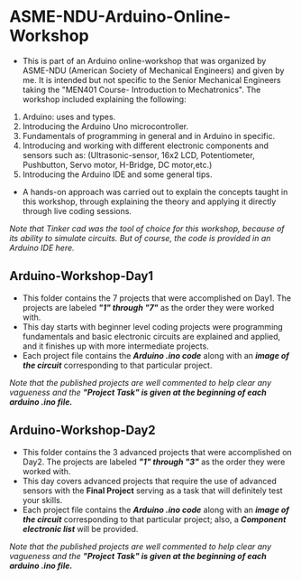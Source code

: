 # ASME-NDU-Arduino-Online-Workshop
* This is part of an Arduino online-workshop that was organized by ASME-NDU (American Society of Mechanical Engineers) and given by me. It is intended but not specific to the Senior Mechanical Engineers taking the "MEN401 Course- Introduction to Mechatronics". 
The workshop included explaining the following:
1) Arduino: uses and types.
2) Introducing the Arduino Uno microcontroller.
3) Fundamentals of programming in general and in Arduino in specific.
4) Introducing and working with different electronic components and sensors such as: (Ultrasonic-sensor, 16x2 LCD, Potentiometer, Pushbutton, Servo motor, H-Bridge, DC motor,etc.) 
5) Introducing the Arduino IDE and some general tips.

* A hands-on approach was carried out to explain the concepts taught in this workshop, through explaining the theory and applying it directly through live coding sessions.

_Note that Tinker cad was the tool of choice for this workshop, because of its ability to simulate circuits. But of course, the code is provided in an Arduino IDE here._
 
## Arduino-Workshop-Day1
* This folder contains the 7 projects that were accomplished on Day1. The projects are labeled ***"1" through "7"*** as the order they were worked with. 
* This day starts with beginner level coding projects were programming fundamentals and basic electronic circuits are explained and applied, and it finishes up with more intermediate projects. 
* Each project file contains the ***Arduino .ino code*** along with an ***image of the circuit*** corresponding to that particular project. 

_Note that the published projects are well commented to help clear any vagueness and the **"Project Task" is given at the beginning of each arduino .ino file.**_  

## Arduino-Workshop-Day2
* This folder contains the 3 advanced projects that were accomplished on Day2. The projects are labeled ***"1" through "3"*** as the order they were worked with. 
* This day covers advanced projects that require the use of advanced sensors with the **Final Project** serving as a task that will definitely test your skills. 
* Each project file contains the ***Arduino .ino code*** along with an ***image of the circuit*** corresponding to that particular project; also, a ***Component electronic list*** will be provided. 

_Note that the published projects are well commented to help clear any vagueness and the **"Project Task" is given at the beginning of each arduino .ino file.**_

